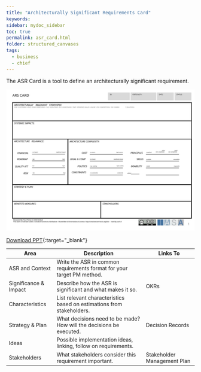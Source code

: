 ```yaml
---
title: "Architecturally Significant Requirements Card"
keywords: 
sidebar: mydoc_sidebar
toc: true
permalink: asr_card.html
folder: structured_canvases
tags: 
  - business
  - chief
---
```


The ASR Card is a tool to define an architecturally significant requirement.

![image001](media/asr_card001.svg)

[Download PPT](media/ppt/asr_card.ppt){:target="_blank"}

| Area | Description | Links To |
| --- | --- | --- |
| ASR and Context | Write the ASR in common requirements format for your target PM method. |   |
| Significance & Impact | Describe how the ASR is significant and what makes it so. | OKRs |
| Characteristics | List relevant characteristics based on estimations from stakeholders. |   |
| Strategy & Plan | What decisions need to be made? How will the decisions be executed. | Decision Records |
| Ideas | Possible implementation ideas, linking, follow on requirements. |   |
| Stakeholders | What stakeholders consider this requirement important. | Stakeholder Management Plan |